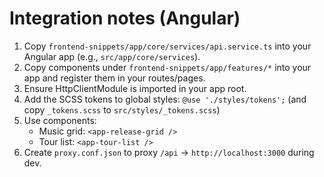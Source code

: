 # Integration notes (Angular)

1) Copy `frontend-snippets/app/core/services/api.service.ts` into your Angular app (e.g., `src/app/core/services`).
2) Copy components under `frontend-snippets/app/features/*` into your app and register them in your routes/pages.
3) Ensure HttpClientModule is imported in your app root.
4) Add the SCSS tokens to global styles:
   `@use './styles/tokens';` (and copy `_tokens.scss` to `src/styles/_tokens.scss`)
5) Use components:
   - Music grid: `<app-release-grid />`
   - Tour list: `<app-tour-list />`
6) Create `proxy.conf.json` to proxy `/api` → `http://localhost:3000` during dev.
